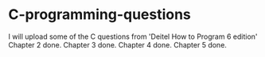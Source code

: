 # C-programming-questions
I will upload some of the C questions from 'Deitel How to Program 6 edition' 
Chapter 2 done. 
Chapter 3 done.
Chapter 4 done.
Chapter 5 done. 
